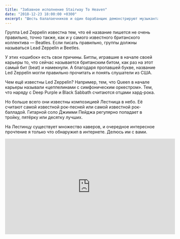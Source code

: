 ```yaml
---
title: "Забавное исполнение Stairway To Heaven"
date: "2018-12-23 18:00:00 +0300"
excerpt: "Шесть балалаечников и один барабанщик демонстрируют музыкантам всего мира, как играть надо."
---
```


Группа Led Zeppelin известна тем, что её название пишется не очень правильно, точно также, как и у самого известного
британского коллектива&nbsp;&mdash; Beatles. Если писать правильно, группы должны называться Lead Zeppelin и Beetles.

У этих &laquo;ошибок&raquo; есть свои причины. Битлы, игравшие в начале своей карьеры то, что сейчас называется
британским битом, как раз на этот самый бит (beat) и намекнули. А благодаря пропавшей букве, название Led Zeppelin
могли правильно прочитать и понять слушатели из США.

Чем ещё известны Led Zeppelin? Например, тем, что Queen в начале карьеры называли &laquo;цеппелинами с симфоническим
оркестром&raquo;. Тем, что наряду с Deep Purple и Black Sabbath считаются отцами хард-рока.

Но больше всего они известны композицией Лестница в небо. Её считают самой известной рок-песней или самой известной
рок-балладой. Гитарной соло Джимми Пейджа регулярно попадает в тройку, пятёрку или десятку лучших.

На Лестинцу существует множество каверов, и очередное интересное прочтение я только что обнаружил в интернете. Делюсь
им с вами.

<div class="video-wrapper">
  <iframe width="560" height="315" src="https://www.youtube.com/embed/R0YB8Ao8GDA" frameborder="0" allow="accelerometer; autoplay; encrypted-media; gyroscope; picture-in-picture" allowfullscreen></iframe>
</div>
